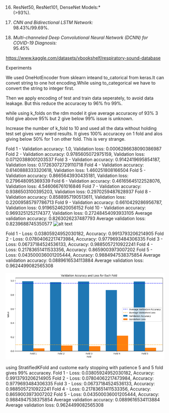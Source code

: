 16. ResNet50, ResNet101, DenseNet Models:*  
(>93%).  
  
15. *CNN and Bidirectional LSTM Network:*  
98.43%/99.69%.  
  
  
  
1. *Multi-channeled Deep Convolutional Neural Network (DCNN) for COVID-19 Diagnosis:*  
95.45%

https://www.kaggle.com/datasets/vbookshelf/respiratory-sound-database


Experiments

We used OneHotEncoder from sklearn inteand to_catorical from keras.It can convet string to one hot encoding.While using to_categorical we have to convert the string to integer first.

Then we apply encoding of test and train data seperately, to avoid data leakage.
But this reduce the accuracey to 96% fro 99%.


while using k_folds on the rdm model it give average accuracey of 93% 3 fold give above 95% but 2 give below 99% issue is unknown.


Increase the number of k_fold  to 10 and used all the data without holding test set gives very wierd results. It gives 100% accuracey on 1 fold and alos giving below 50% for 1 on other fold. This is very strange.

Fold 1 - Validation accuracy: 1.0, Validation loss: 0.0006286638090386987
Fold 2 - Validation accuracy: 0.9785605072975159, Validation loss: 0.07120388001203537
Fold 3 - Validation accuracy: 0.9142419695854187, Validation loss: 0.17263072729110718
Fold 4 - Validation accuracy: 0.6140888333320618, Validation loss: 1.460251808166504
Fold 5 - Validation accuracy: 0.8665643930435181, Validation loss: 0.279648095369339
Fold 6 - Validation accuracy: 0.46165645122528076, Validation loss: 4.546066761016846
Fold 7 - Validation accuracy: 0.9386503100395203, Validation loss: 0.2970259487628937
Fold 8 - Validation accuracy: 0.8588957190513611, Validation loss: 0.22009585797786713
Fold 9 - Validation accuracy: 0.6610429286956787, Validation loss: 0.9196524620056152
Fold 10 - Validation accuracy: 0.9693251252174377, Validation loss: 0.27248454093933105
Average validation accuracy: 0.8263026237487793
Average validation loss: 0.8239688745350577
![alt text](image-1.png)

Fold 1 - Loss: 0.03805924952030182, Accuracy: 0.9913793206214905
Fold 2 - Loss: 0.07804062217473984, Accuracy: 0.9779693484306335
Fold 3 - Loss: 0.06737184524536133, Accuracy: 0.9885057210922241
Fold 4 - Loss: 0.21783651411533356, Accuracy: 0.8659003973007202
Fold 5 - Loss: 0.043500036001205444, Accuracy: 0.9884947538375854
Average validation accuracy: 0.0889616534113884
Average validation loss: 0.9624499082565308


![alt text](image.png)

using StratifiedKFold and custome early stopping with patience 5 and 5 fold gives 99% accuracey.
Fold 1 - Loss: 0.03805924952030182, Accuracy: 0.9913793206214905
Fold 2 - Loss: 0.07804062217473984, Accuracy: 0.9779693484306335
Fold 3 - Loss: 0.06737184524536133, Accuracy: 0.9885057210922241
Fold 4 - Loss: 0.21783651411533356, Accuracy: 0.8659003973007202
Fold 5 - Loss: 0.043500036001205444, Accuracy: 0.9884947538375854
Average validation accuracy: 0.0889616534113884
Average validation loss: 0.9624499082565308
